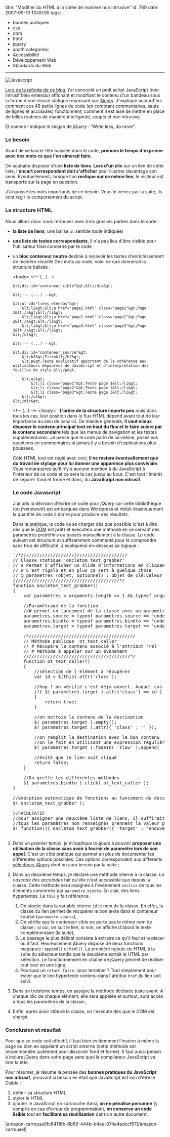 title: "Modifier du HTML à la volée de manière non intrusive"
id: 769
date: 2007-09-10 13:00:55
tags: 
- bonnes pratiques
- css
- dom
- html
- jquery
- xpath
categories: 
- Accessibilité
- Développement Web
- Standards du Web
---

![Javascript](https://oncletom.io/images/2007/09/javascript.png)

[Lors de la refonte de ce blog](https://oncletom.io/2007/07/27/blog-nouveau-look/), j'ai concocté un petit script JavaScript (non intrusif bien entendu) affichant et modifiant le contenu d'un bandeau sous la forme d'une classe statique reponsant sur [jQuery](http://jquery.com/). J'explique aujourd'hui comment ces 48 petits lignes de code (en comptant commentaires, sauts de lignes et accolades) fonctionnent, comment il est aisé de mettre en place de telles routines de manière intelligente, souple et non intrusive.

Et comme l'indique le slogan de <cite>jQuery</cite> : <q>Write less, do more</q>.
<!--more-->

### Le besoin

Avant de se lancer tête baissée dans le code, **prenons le temps d'exprimer avec des mots ce que l'on aimerait faire**.

On souhaite disposer d'une **liste de liens**. **Lors d'un clic** sur un lien de cette liste, l'**encart correspondant doit s'afficher** pour illustrer davantage son sens. Eventuellement, lorsque l'on **reclique sur ce même lien**, le visiteur est transporté sur la page en question.

J'ai grassé les mots importants de ce besoin. Vous le verrez par la suite, ils vont régir le comportement du script.

### La structure HTML

Nous allons donc nous retrouver avec trois grosses parties dans le code :

*   **la liste de liens**, une balise `ul` semble toute indiquée)
*   **une liste de textes correspondants**, il n'a pas lieu d'être visible pour l'utilisateur final concerné par le code
*   un **bloc conteneur neutre** destiné à recevoir les textes d'enrichissement de manière visuelle
Des mots au code, voici ce que donnerait la structure balisée :

    &lt;body&gt;
    &lt;!-- (...) --&gt;

    	&lt;div id="conteneur_cible"&gt;&lt;/div&gt;

    	&lt;!-- (...) --&gt;

    	&lt;ul id="liens_etendus"&gt;
    		&lt;li&gt;&lt;a href="page1.html" class="page1"&gt;Page 1&lt;/a&gt;&lt;/li&gt;
    		&lt;li&gt;&lt;a href="page2.html" class="page2"&gt;Page 2&lt;/a&gt;&lt;/li&gt;
    		&lt;li&gt;&lt;a href="page3.html" class="page3"&gt;Page 3&lt;/a&gt;&lt;/li&gt;
    	&lt;/ul&gt;

    	&lt;!-- (...) --&gt;

    	&lt;div id="conteneur_source"&gt;
    		&lt;h2&gt;Titre&lt;/h2&gt;
    		&lt;p&gt;Texte explicatif apportant de la cohérence aux utilisateurs dépourvus de JavaScript et d'interprétation des feuilles de style.&lt;/p&gt;

    		&lt;ul&gt;
    			&lt;li class="page1"&gt;Texte page 1&lt;/li&gt;
    			&lt;li class="page2"&gt;Texte page 2&lt;/li&gt;
    			&lt;li class="page3"&gt;Texte page 3&lt;/li&gt;
    		&lt;/ul&gt;
    	&lt;/div&gt;

    &lt;!-- (...) --&gt;
    &lt;/body&gt;
    `</pre>
    **L'ordre de la structure importe peu** mais dans tous les cas, leur position dans le flux HTML dépend avant tout de leur importance au sein de celui-ci. De manière générale, **il vaut mieux disposer le contenu principal tout en haut du flux et le faire suivre par le contenu secondaire** tels que les menus de navigation et les textes supplémentaires.
    Je pense que le code parle de lui-même, posez vos questions en commentaires si jamais il y a besoin d'explications plus poussées.

    Côté HTML tout est réglé avec ceci. **Il ne restera éventuellement que du travail de stylage pour lui donner une apparence plus conviviale**.
    Vous remarquerez qu'il n'y a aucune mention à du JavaScript à l'intérieur de ce code et ce sera le cas jusqu'au bout. C'est tout l'intérêt de séparer fond et forme et donc, du **JavaScript non intrusif**.

    ### Le code Javascript

    J'ai pris la décision d'écrire ce code pour _jQuery_ car cette bibliothèque (ou _framework_) est embarquée dans Wordpress et réduit drastiquement la quantité de code à écrire pour produire des résultats.

    Dans la pratique, le code va se charger dès que possible (c'est à dire dès que le <acronym title="Document Object Model">DOM</acronym> est prêt) et exécutera une méthode en se servant des paramètres prédéfinis ou passés manuellement à la classe. Le code suivant est structuré et suffisamment commenté pour le comprendre sans trop de difficulté. J'expliquerai en-dessous sa logique :
    <pre>`/*////////////////////////////////////////
    // Classe statique 'oncletom_text_grabber'
    // # Permet d'afficher un slide d'informations en cliquant sur un lien
    // # C'est rigolo et en plus ça sert à quelque chose
    // @ parametres (objet, optionnel) : objet de clé:valeur paramétrant le comportement
    ////////////////////////////////////////*/
    function oncletom_text_grabber()
    {
    	var parametres = arguments.length == 1 &amp;&amp; typeof arguments[0] == 'object' ? arguments[0] : {};

    	//Paramétrage de la fonction
    	//# permet un lancement de la classe avec un paramétrage par défaut
    	parametres.source = typeof parametres.source == 'undefined' ? '#conteneur_source &gt; ul &gt; li' : parametres.source;
    	parametres.bindto = typeof parametres.bindto == 'undefined' ? '#liens_etendus a' : parametres.bindto;
    	parametres.target = typeof parametres.target == 'undefined' ? '#conteneur_cible' : parametres.target;

    	/*////////////////////////////////////////
    	// Méthode publique 'ot_text_caller'
    	// # Récupère le contenu associé à l'attribut 'rel'
    	// # Méthode à appeler sur un évènement
    	////////////////////////////////////////*/
    	function ot_text_caller()
    	{
    		//sélection de l'élément à récupérer
    		var id = $(this).attr('class');

    		//hop ! on vérifie c'est déjà ouvert. Auquel cas le lien redevient cliquable
    		if( $( parametres.target ).attr('class') == id )
    		{
    			return true;
    		}

    		//on nettoie le contenu de la destination
    		$( parametres.target ).empty();
    		$( parametres.target ).attr({ 'class' : '' });

    		//on remplit la destination avec le bon contenu
    		//on le fait en utilisant une expression régulières pour récupérer l'élément voulu
    		$( parametres.target ).fadeIn( 'slow' ).append(  $( parametres.source+"."+id ).html() ).toggleClass( id );

    		//évite que le lien soit cliqué
    		return false;
    	}

    	//On greffe les différentes méthodes
    	$( parametres.bindto ).click( ot_text_caller );
    }

    //exécution automatique de fonctions au lancement du document
    $( oncletom_text_grabber );

    //FACULTATIF
    //pour assigner une deuxième liste de liens, il suffirait d'écrire le code ci-contre, par exemple :
    //tous les paramètres non renseignés prennent la valeur par défaut de la classe
    $( function(){ oncletom_text_grabber({ 'target' : '#nouveau_conteneur_cible', 'bindto' : '#exemple_entete ol a[@rel]', 'source' : '#liste_source2' }); } );

1.  Dans un premier temps, je m'applique toujours à pouvoir **proposer une utilisation de la classe sans avoir à fournir de paramètre lors de son appel**. C'est un côté pratique qui permet en plus de documenter les différentes options possibles. Ces options correspondent aux différents [sélecteurs jQuery](http://docs.jquery.com/DOM/Traversing/Selectors) dont on aura besoin par la suite ;
2.  Dans un deuxième temps, je déclare une méthode interne à la classe. _La cascade des accolades_ fait qu'elle n'est accessible que depuis la classe. Cette méthode sera assignée à l'évènement `onclick` de tous les éléments concernés par `parametre.bindto`. En clair, des liens hypertextes. Le `this` y fait référence.

    1.  On stocke dans la variable interne `id` le nom de la classe. En effet, la classe du lien permet de récupérer le bon texte dans el conteneur source (`parametre.source`),
    2.  On vérifie que le conteneur cible ne porte pas le même nom de classe : si oui, on suit le lien, si non, on affiche d'abord le texte complémentaire (la suite),
    3.  Le passage le plus délicat consiste à extraire ce qu'il faut et le placer où il faut. Heureusement jQuery dispose de deux fonctions magiques : `append()` et `html()`. La première rajoute du HTML à la suite du sélecteur tandis que la deuxième extrait le HTML par sélection. Le fonctionnement en chaîne de jQuery permet de réaliser tout ceci en une ligne,
    4.  Pourquoi un `return false;` pour terminer ? Tout simplement pour éviter que le lien hypertexte contenu dans l'attribut `href` du lien soit suivi.

3.  Dans un troisième temps, on assigne la méthode déclarée juste avant. A chaque clic de chaque élément, elle sera appelée et surtout, aura accès à tous les paramètres de la classe ;
4.  Enfin, après avoir clôturé la classe, on l'exécute dès que le DOM est chargé.

### Conclusion et résultat

Pour que ce code soit effectif, il faut bien évidemment l'insérer à même la page ou bien en appelant un script externe (cette méthode est recommandée justement pour dissocier fond et forme). Il faut aussi penser à inclure jQuery dans votre page sans quoi le compilateur JavaScript va tirer la tête.

Pour résumer, je résume la pensée des **bonnes pratiques du JavaScript non intrusif**, prouvant si besoin en était que JavaScript est loin d'être le Diable :

1.  définir sa structure HTML
2.  styler le HTML
3.  ajouter le JavaScript en surcouche
Ainsi, **on ne pénalise personne** (y compris en cas d'erreur de programmation), **on conserve un code lisible** tout en **facilitant sa réutilisation** dans un autre document.

[amazon-carrousel]fc64116b-6b59-444b-b4ee-074a4adecf57[/amazon-carrousel]